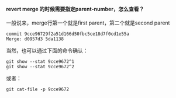 #### revert merge 的时候需要指定parent-number，怎么查看？
一般说来，merge行第一个就是first parent，第二个就是second parent
```
commit 9cce96729f2a51d166d50fbc5ce18d7f0cd1e55a
Merge: d0957d3 5da1138
```
当然，也可以通过下面的命令确认：
```
git show --stat 9cce9672^1
git show --stat 9cce9672^2
```
或者：
```
git cat-file -p 9cce9672
```
